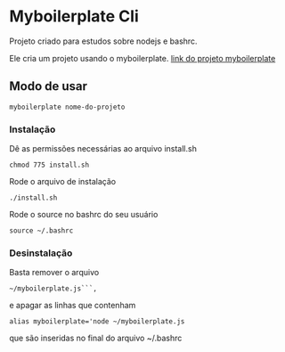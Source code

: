 # Myboilerplate Cli

Projeto criado para estudos sobre nodejs e bashrc.

Ele cria um projeto usando o myboilerplate. [link do projeto myboilerplate](https://github.com/rogeralbinoi/myboilerplate)

## Modo de usar

    myboilerplate nome-do-projeto

### Instalação

Dê as permissões necessárias ao arquivo install.sh

    chmod 775 install.sh

Rode o arquivo de instalação

    ./install.sh

Rode o source no bashrc do seu usuário

    source ~/.bashrc


### Desinstalação

Basta remover o arquivo 

    ~/myboilerplate.js```, 

e apagar as linhas que contenham 

    alias myboilerplate='node ~/myboilerplate.js

que são inseridas no final do arquivo ~/.bashrc
